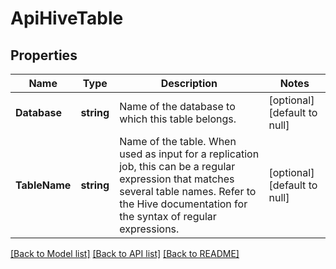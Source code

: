 # ApiHiveTable

## Properties
Name | Type | Description | Notes
------------ | ------------- | ------------- | -------------
**Database** | **string** | Name of the database to which this table belongs. | [optional] [default to null]
**TableName** | **string** | Name of the table. When used as input for a replication job, this can be a regular expression that matches several table names. Refer to the Hive documentation for the syntax of regular expressions. | [optional] [default to null]

[[Back to Model list]](../README.md#documentation-for-models) [[Back to API list]](../README.md#documentation-for-api-endpoints) [[Back to README]](../README.md)

